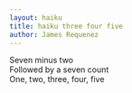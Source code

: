 ```yaml
---
layout: haiku
title: haiku three four five
author: James Requenez
---
```


Seven minus two<br/>
Followed by a seven count<br/>
One, two, three, four, five<br/>
